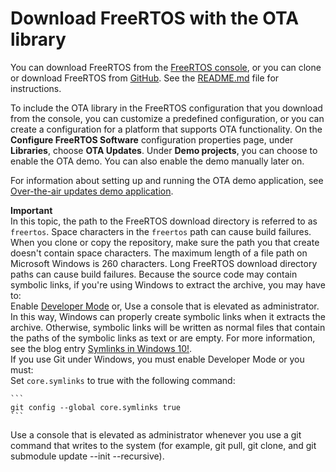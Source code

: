 # Download FreeRTOS with the OTA library<a name="ota-download-freertos"></a>

You can download FreeRTOS from the [FreeRTOS console](freertos-ocw.md), or you can clone or download FreeRTOS from [GitHub](https://github.com/aws/amazon-freertos)\. See the [README\.md](https://github.com/aws/amazon-freertos/blob/main/README.md) file for instructions\.

To include the OTA library in the FreeRTOS configuration that you download from the console, you can customize a predefined configuration, or you can create a configuration for a platform that supports OTA functionality\. On the **Configure FreeRTOS Software** configuration properties page, under **Libraries**, choose **OTA Updates**\. Under **Demo projects**, you can choose to enable the OTA demo\. You can also enable the demo manually later on\.

For information about setting up and running the OTA demo application, see [Over\-the\-air updates demo application](ota-demo.md)\.

**Important**  
In this topic, the path to the FreeRTOS download directory is referred to as `freertos`\.
Space characters in the `freertos` path can cause build failures\. When you clone or copy the repository, make sure the path you that create doesn't contain space characters\.
The maximum length of a file path on Microsoft Windows is 260 characters\. Long FreeRTOS download directory paths can cause build failures\.
Because the source code may contain symbolic links, if you're using Windows to extract the archive, you may have to:  
Enable [ Developer Mode](https://docs.microsoft.com/en-us/windows/apps/get-started/enable-your-device-for-development) or, 
Use a console that is elevated as administrator\.
In this way, Windows can properly create symbolic links when it extracts the archive\. Otherwise, symbolic links will be written as normal files that contain the paths of the symbolic links as text or are empty\. For more information, see the blog entry [ Symlinks in Windows 10\!](https://blogs.windows.com/windowsdeveloper/2016/12/02/symlinks-windows-10/)\.  
If you use Git under Windows, you must enable Developer Mode or you must:   
Set `core.symlinks` to true with the following command:  

    ```
    git config --global core.symlinks true
    ```
Use a console that is elevated as administrator whenever you use a git command that writes to the system \(for example, git pull, git clone, and git submodule update \-\-init \-\-recursive\)\.